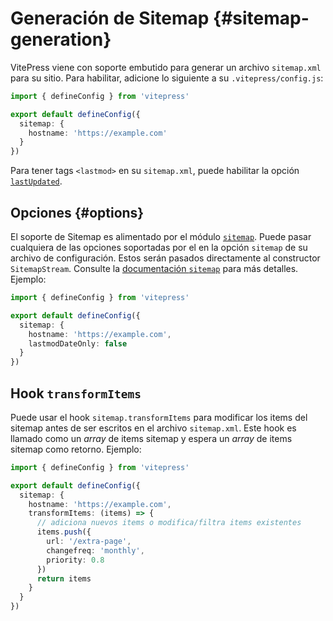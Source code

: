 # Generación de Sitemap {#sitemap-generation}

VitePress viene con soporte embutido para generar un archivo `sitemap.xml` para su sitio. Para habilitar, adicione lo siguiente a su `.vitepress/config.js`:

```ts
import { defineConfig } from 'vitepress'

export default defineConfig({
  sitemap: {
    hostname: 'https://example.com'
  }
})
```

Para tener tags `<lastmod>` en su `sitemap.xml`, puede habilitar la opción [`lastUpdated`](../reference/default-theme-last-updated).

## Opciones {#options}

El soporte de Sitemap es alimentado por el módulo [`sitemap`](https://www.npmjs.com/package/sitemap). Puede pasar cualquiera de las opciones soportadas por el en la opción `sitemap` de su archivo de configuración. Estos serán pasados directamente al constructor `SitemapStream`. Consulte la [documentación `sitemap`](https://www.npmjs.com/package/sitemap#options-you-can-pass) para más detalles. Ejemplo:

```ts
import { defineConfig } from 'vitepress'

export default defineConfig({
  sitemap: {
    hostname: 'https://example.com',
    lastmodDateOnly: false
  }
})
```

## Hook `transformItems`

Puede usar el hook `sitemap.transformItems` para modificar los items del sitemap antes de ser escritos en el archivo `sitemap.xml`. Este hook es llamado como un _array_ de items sitemap y espera un _array_ de items sitemap como retorno. Ejemplo:

```ts
import { defineConfig } from 'vitepress'

export default defineConfig({
  sitemap: {
    hostname: 'https://example.com',
    transformItems: (items) => {
      // adiciona nuevos items o modifica/filtra items existentes
      items.push({
        url: '/extra-page',
        changefreq: 'monthly',
        priority: 0.8
      })
      return items
    }
  }
})
```
